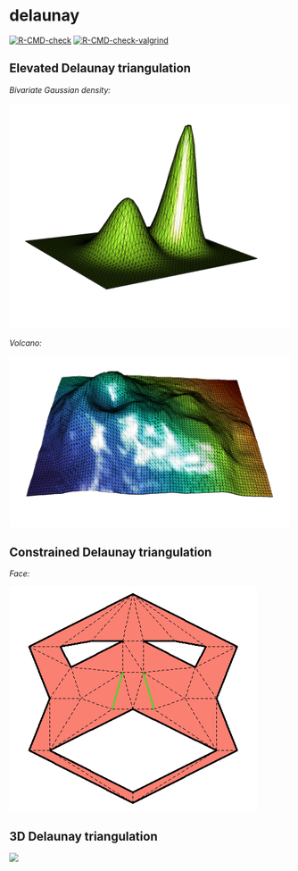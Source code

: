 # delaunay

<!-- badges: start -->
[![R-CMD-check](https://github.com/stla/delaunay/actions/workflows/R-CMD-check.yaml/badge.svg)](https://github.com/stla/delaunay/actions/workflows/R-CMD-check.yaml)
[![R-CMD-check-valgrind](https://github.com/stla/delaunay/actions/workflows/R-CMD-check-valgrind.yaml/badge.svg)](https://github.com/stla/delaunay/actions/workflows/R-CMD-check-valgrind.yaml)
<!-- badges: end -->

## Elevated Delaunay triangulation

*Bivariate Gaussian density:*

![](https://raw.githubusercontent.com/stla/RCGAL/main/inst/DelaunayExamples/bivariateGaussian.png)

*Volcano:*

![](https://raw.githubusercontent.com/stla/RCGAL/main/inst/DelaunayExamples/volcano.png)


## Constrained Delaunay triangulation

*Face:*

![](https://raw.githubusercontent.com/stla/RCGAL/main/inst/DelaunayExamples/face.png)


## 3D Delaunay triangulation

![](https://raw.githubusercontent.com/stla/delaunay/master/inst/images/del3D.png)

